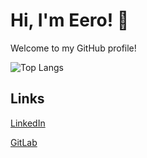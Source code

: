 # Hi, I'm Eero! 👋

Welcome to my GitHub profile! 


![Top Langs](https://github-readme-stats.vercel.app/api/top-langs/?username=Eerosal&layout=compact&theme=dark)

## Links
[LinkedIn](https://www.linkedin.com/in/eero-salla/)

[GitLab](https://gitlab.com/epe07)
